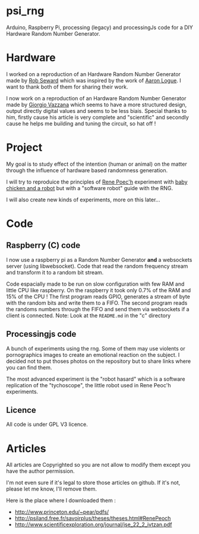 psi_rng
=======

Arduino, Raspberry Pi, processing (legacy) and processingJs code for a DIY Hardware Random Number Generator.

# Hardware

I worked on a reproduction of an Hardware Random Number Generator made by [Rob Seward](http://robseward.com/misc/RNG2/) which was inspired by the work of [Aaron Logue](http://www.cryogenius.com/hardware/rng/). I want to thank both of them for sharing their work.

I now work on a reproduction of an Hardware Random Number Generator made by [Giorgio Vazzana](http://holdenc.altervista.org/avalanche/) which seems to have a more structured design, output directly digital values and seems to be less biais. Special thanks to him, firstly cause his article is very complete and "scientific" and secondly cause he helps me building and tuning the circuit, so hat off !

# Project

My goal is to study effect of the intention (human or animal) on the matter through the influence of hardware based randomness generation.

I will try to reproduice the principles of [Rene Poec'h](http://psiland.free.fr/savoirplus/theses/theses.html#RenePeoch) experiment with [baby chicken and a robot](http://www.dailymotion.com/video/xb6zgf_l-esprit-et-la-matiere_tech) but with a "software robot" guide with the RNG.

I will also create new kinds of experiments, more on this later...

# Code

## Raspberry (C) code

I now use a raspberry pi as a Random Number Generator **and** a websockets server (using libwebsocket).
Code that read the random frequency stream and transform it to a random bit stream.

Code espacially made to be run on slow configuration with few RAM and little CPU like raspberry.
On the raspberry it took only 0.7% of the RAM and 15% of the CPU !
The first program reads GPIO, generates a stream of byte with the random bits and write them to a FIFO.
The second program reads the randoms numbers through the FIFO and send them via websockets if a client is connected.
Note: Look at the `README.md` in the "c" directory

## Processingjs code

A bunch of experiments using the rng. Some of them may use violents or pornographics images to create an emotional reaction on the subject. I decided not to put thoses photos on the repository but to share links where you can find them.

The most advanced experiment is the "robot hasard" which is a software replication of the "tychoscope", the little robot used in Rene Peoc'h experiments.

## Licence

All code is under GPL V3 licence.

# Articles

All articles are Copyrighted so you are not allow to modify them except you have the author permission.

I'm not even sure if it's legal to store those articles on github.
If it's not, please let me know, I'll remove them.

Here is the place where I downloaded them :
*  http://www.princeton.edu/~pear/pdfs/
*  http://psiland.free.fr/savoirplus/theses/theses.html#RenePeoch
*  http://www.scientificexploration.org/journal/jse_22_2_ivtzan.pdf